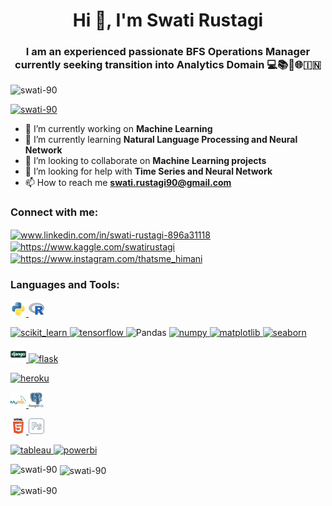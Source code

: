 <h1 align="center">Hi 👋, I'm Swati Rustagi</h1>
<h3 align="center">I am an experienced passionate BFS Operations Manager currently seeking transition into Analytics Domain 💻📚🧳️🌐🇮🇳</h3>

<p align="left"> <img src="https://komarev.com/ghpvc/?username=swati-90&label=Profile%20views&color=0e75b6&style=flat" alt="swati-90" /> </p>

<p align="left"> <a href="https://github.com/ryo-ma/github-profile-trophy"><img src="https://github-profile-trophy.vercel.app/?username=swati-90" alt="swati-90" /></a> </p>

- 🔭 I’m currently working on **Machine Learning**
- 🌱 I’m currently learning **Natural Language Processing and Neural Network**
- 👯 I’m looking to collaborate on **Machine Learning projects**
- 🤝 I’m looking for help with **Time Series and Neural Network**
- 📫 How to reach me **swati.rustagi90@gmail.com**

<h3 align="left">Connect with me:</h3>
<p align="left">
<a href="https://linkedin.com/in/swati-rustagi-896a31118" target="blank"><img align="center" src="https://cdn.jsdelivr.net/npm/simple-icons@3.0.1/icons/linkedin.svg" alt="www.linkedin.com/in/swati-rustagi-896a31118" height="25" width="25" /></a>
<a href="https://kaggle.com/swatirustagi" target="blank"><img align="center" src="https://cdn.jsdelivr.net/npm/simple-icons@3.0.1/icons/kaggle.svg" alt="https://www.kaggle.com/swatirustagi" height="25" width="25" /></a>
<a href="https://instagram.com/thatsme_himani" target="blank"><img align="center" src="https://cdn.jsdelivr.net/npm/simple-icons@3.0.1/icons/instagram.svg" alt="https://www.instagram.com/thatsme_himani" height="25" width="25" /></a>
</p>

<h3 align="left">Languages and Tools:</h3>
<p align="left"> 
 <a href="https://www.python.org" target="_blank"> <img src="https://raw.githubusercontent.com/devicons/devicon/master/icons/python/python-original.svg" alt="python" width="25" height="25"/> </a>
 <a href="https://www.r-project.org" target="_blank"> <img src="https://raw.githubusercontent.com/github/explore/80688e429a7d4ef2fca1e82350fe8e3517d3494d/topics/r/r.png" alt="python" width="25" height="25"/> </a> </p>
 
<p align="left">
 <a href="https://scikit-learn.org/" target="_blank"> <img src="https://upload.wikimedia.org/wikipedia/commons/0/05/Scikit_learn_logo_small.svg" alt="scikit_learn" width="25" height="25"/> </a>
 <a href="https://www.tensorflow.org" target="_blank"> <img src="https://www.vectorlogo.zone/logos/tensorflow/tensorflow-icon.svg" alt="tensorflow" width="25" height="25"/> </a
  <a href="http://pandas.pydata.org" target="_blank"> <img src="https://avatars.githubusercontent.com/u/21206976?s=200&v=4" alt="Pandas" width="25" height="25"/> </a>
 <a href="http://www.numpy.org/" target="_blank"> <img src="https://avatars.githubusercontent.com/u/288276?s=200&v=4" alt="numpy" width="25" height="25"/> </a>
  <a href="https://matplotlib.org/" target="_blank"> <img src="https://matplotlib.org/stable/_static/logo2_compressed.svg" alt="matplotlib" width="25" height="25"/> </a>
<a href="http://seaborn.pydata.org" target="_blank"> <img src=https://avatars.githubusercontent.com/u/22799945?s=200&v=4" alt="seaborn" width="25" height="25"/> </a> </p>

<p align="left"> <a href="https://www.djangoproject.com/" target="_blank"> <img src="https://raw.githubusercontent.com/devicons/devicon/master/icons/django/django-original.svg" alt="django" width="25" height="25"/> </a> <a href="https://flask.palletsprojects.com/" target="_blank"> <img src="https://www.vectorlogo.zone/logos/pocoo_flask/pocoo_flask-icon.svg" alt="flask" width="25" height="25"/> </a> </p>
<p align="left"> <a href="https://heroku.com" target="_blank"> <img src="https://www.vectorlogo.zone/logos/heroku/heroku-icon.svg" alt="heroku" width="25" height="25"/> </a> </p>
<p align ="left"> <a href="https://www.mysql.com/" target="_blank"> <img src="https://raw.githubusercontent.com/devicons/devicon/master/icons/mysql/mysql-original-wordmark.svg" alt="mysql" width="25" height="25"/> </a> <a href="https://www.postgresql.org" target="_blank"> <img src="https://raw.githubusercontent.com/devicons/devicon/master/icons/postgresql/postgresql-original-wordmark.svg" alt="postgresql" width="25" height="25"/> </a> </p>
<p align="left"> <a href="https://www.w3.org/html/" target="_blank"> <img src="https://raw.githubusercontent.com/devicons/devicon/master/icons/html5/html5-original-wordmark.svg" alt="html5" width="25" height="25"/> </a> <a href="https://www.photoshop.com/en" target="_blank"> <img src="https://raw.githubusercontent.com/devicons/devicon/master/icons/photoshop/photoshop-line.svg" alt="photoshop" width="25" height="25"/> </a> </p>

<p align="left"> <a href="https://www.https://www.tableau.com/" target="_blank"> <img src="https://upload.wikimedia.org/wikipedia/commons/4/4b/Tableau_Logo.png" alt="tableau" width="45" height="25"/> </a> <a href="https://powerbi.microsoft.com/en-us/" target="_blank"> <img src="https://www.dynamictechservices.com/wp-content/uploads/2018/10/Power-BI-Logo.png" alt="powerbi" width="25" height="25"/> </a> </p>
 
<p><img align="left" src="https://github-readme-stats.vercel.app/api/top-langs?username=swati-90&show_icons=true&locale=en&layout=compact" alt="swati-90" /></p>

<p>&nbsp;<img align="center" src="https://github-readme-stats.vercel.app/api?username=swati-90&show_icons=true&locale=en" alt="swati-90" /></p>

<p><img align="center" src="https://github-readme-streak-stats.herokuapp.com/?user=swati-90&" alt="swati-90" /></p>

<!--
**Swati-90/Swati-90** is a ✨ _special_ ✨ repository because its `README.md` (this file) appears on your GitHub profile.

Here are some ideas to get you started:

- 💬 Ask me about ... I am an exprienced Operations Manager seeking transition into Analytics Domain.

- 🔭 I’m currently working on ... Machine Learning
- 🌱 I’m currently learning ... Natural Langugae Processing and Neural Network
- 👯 I’m looking to collaborate on ... Python projects
- 🤔 I’m looking for help with ... Time Series and Neural Network
